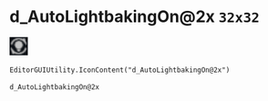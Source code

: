 # d_AutoLightbakingOn@2x `32x32`
<img src="/img/d_AutoLightbakingOn.png" width=32 height=32>

``` CSharp
EditorGUIUtility.IconContent("d_AutoLightbakingOn@2x")
```
```
d_AutoLightbakingOn@2x
```
